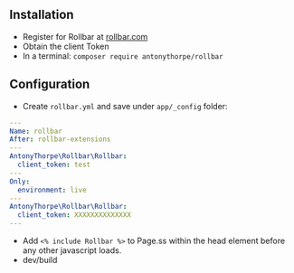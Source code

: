 ## Installation
* Register for Rollbar at [rollbar.com](https://rollbar.com/)
* Obtain the client Token
* In a terminal:
`composer require antonythorpe/rollbar`

## Configuration
* Create `rollbar.yml` and save under `app/_config` folder:
```yml
---
Name: rollbar
After: rollbar-extensions
---
AntonyThorpe\Rollbar\Rollbar:
  client_token: test
---
Only:
  environment: live
---
AntonyThorpe\Rollbar\Rollbar:
  client_token: XXXXXXXXXXXXXX
---
```
* Add `<% include Rollbar %>` to Page.ss within the head element before any other javascript loads.
* dev/build
